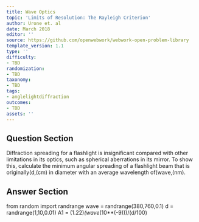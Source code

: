 ```yaml
---
title: Wave Optics
topic: 'Limits of Resolution: The Rayleigh Criterion'
author: Urone et. al
date: March 2018
editor: ''
source: https://github.com/openwebwork/webwork-open-problem-library
template_version: 1.1
type: ''
difficulty:
- TBD
randomization:
- TBD
taxonomy:
- TBD
tags:
- anglelightdiffraction
outcomes:
- TBD
assets: ''
---
```


## Question Section 

Diffraction spreading for a flashlight is insignificant compared with other limitations in its optics, such as spherical aberrations in its mirror. To show this, calculate the minimum angular spreading of a flashlight beam that is originally(d,(cm) in diameter with an average wavelength of(wave,(nm).



## Answer Section

from random import randrange
wave = randrange(380,760,0.1)
d = randrange(1,10,0.01)
A1 = (1.22)*(wave*(10**(-9)))/(d/100)